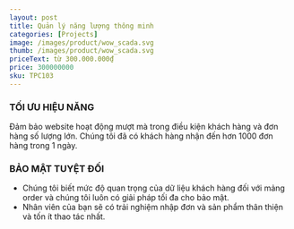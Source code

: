 ```yaml
---
layout: post
title: Quản lý năng lượng thông minh
categories: [Projects]
image: /images/product/wow_scada.svg
thumb: /images/product/wow_scada.svg
priceText: từ 300.000.000₫
price: 300000000
sku: TPC103
---
```


### TỐI ƯU HIỆU NĂNG
Đảm bảo website hoạt động mượt mà trong điều kiện khách hàng và đơn hàng số lượng lớn. Chúng tôi đã có khách hàng nhận đến hơn 1000 đơn hàng trong 1 ngày.

### BẢO MẬT TUYỆT ĐỐI
- Chúng tôi biết mức độ quan trọng của dữ liệu khách hàng đối với mảng order và chúng tôi luôn có giải pháp tối đa cho bảo mật.
- Nhân viên của bạn sẽ có trải nghiệm nhập đơn và sản phẩm thân thiện và tốn ít thao tác nhất.